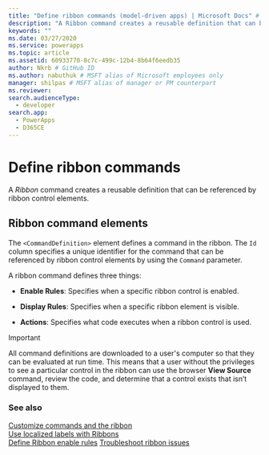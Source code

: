 ```yaml
---
title: "Define ribbon commands (model-driven apps) | Microsoft Docs" # Intent and product brand in a unique string of 43-59 chars including spaces"
description: "A Ribbon command creates a reusable definition that can be referenced by ribbon control elements." # 115-145 characters including spaces. This abstract displays in the search result."
keywords: ""
ms.date: 03/27/2020
ms.service: powerapps
ms.topic: article
ms.assetid: 60933770-8c7c-499c-12b4-8b64f6eedb35
author: Nkrb # GitHub ID
ms.author: nabuthuk # MSFT alias of Microsoft employees only
manager: shilpas # MSFT alias of manager or PM counterpart
ms.reviewer: 
search.audienceType: 
  - developer
search.app: 
  - PowerApps
  - D365CE
---
```


# Define ribbon commands

<!-- https://docs.microsoft.com/dynamics365/customer-engagement/developer/customize-dev/define-ribbon-commands -->

A *Ribbon* command creates a reusable definition that can be referenced by ribbon control elements.  
  
## Ribbon command elements  
 The `<CommandDefinition>` element defines a command in the ribbon. The `Id` column specifies a unique identifier for the command that can be referenced by ribbon control elements by using the `Command` parameter.  
  
 A ribbon command defines three things:  
  
- **Enable Rules**: Specifies when a specific ribbon control is enabled.  
  
- **Display Rules**: Specifies when a specific ribbon element is visible.  
  
- **Actions**: Specifies what code executes when a ribbon control is used.  
  
> [!IMPORTANT]
>  All command definitions are downloaded to a user's computer so that they can be evaluated at run time. This means that a user without the privileges to see a particular control in the ribbon can use the browser **View Source** command, review the code, and determine that a control exists that isn’t displayed to them.  
  
### See also  
 [Customize commands and the ribbon](customize-commands-ribbon.md)   
 [Use localized labels with Ribbons](use-localized-labels-ribbons.md)   
 [Define Ribbon enable rules](define-ribbon-enable-rules.md)
 [Troubleshoot ribbon issues](https://support.microsoft.com/help/4552163)
